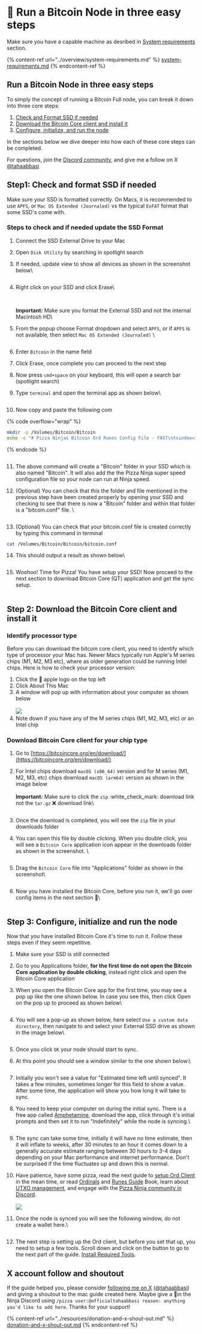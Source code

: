 # 🔁 Run a Bitcoin Node in three easy steps

Make sure you have a capable machine as desribed in [System requirements](../overview/system-requirements.md) section.

{% content-ref url="../overview/system-requirements.md" %}
[system-requirements.md](../overview/system-requirements.md)
{% endcontent-ref %}

## Run a Bitcoin Node in three easy steps

To simply the concept of running a Bitcoin Full node, you can break it down into three core steps:

1. [Check and Format SSD if needed](run-a-bitcoin-node-in-three-easy-steps.md#step1-check-and-format-ssd-if-needed)
2. [Download the Bitcoin Core client and install it](run-a-bitcoin-node-in-three-easy-steps.md#step-2-download-the-bitcoin-core-client-and-install-it)
3. [Configure, initialize, and run the node](run-a-bitcoin-node-in-three-easy-steps.md#step-3-configure-initialize-and-run-the-node)

In the sections below we dive deeper into how each of these core steps can be completed.

For questions, join the [Discord community](https://discord.gg/ninjalerts), and give me a follow on X [@tahaabbasi](https://twitter.com/tahaabbasi)

## Step1: Check and format SSD if needed

Make sure your SSD is formatted correctly. On Macs, it is recommended to use `APFS`, or `Mac OS Extended (Journaled)` vs the typical `ExFAT` format that some SSD's come with.&#x20;

### Steps to check and if needed update the SSD Format

1. Connect the SSD External Drive to your Mac
2. Open `Disk Utility` by searching in spotlight search
3.  If needed, update view to show all devices as shown in the screenshot below\


    <figure><img src="../.gitbook/assets/image (3) (1).png" alt=""><figcaption></figcaption></figure>
4.  Right click on your SSD and click Erase\


    <figure><img src="../.gitbook/assets/image (6) (1).png" alt=""><figcaption></figcaption></figure>

    \
    **Important:** Make sure you format the External SSD and not the internal Macintosh HD\

5.  From the popup choose Format dropdown and select `APFS`, or if `APFS` is not available, then select `Mac OS Extended (Journaled)` \


    <figure><img src="../.gitbook/assets/image (20).png" alt=""><figcaption></figcaption></figure>
6. Enter `Bitcoin` in the name field
7. Click Erase, once complete you can proceed to the next step
8. Now press `cmd+space` on your keyboard, this will open a search bar (spotlight search)
9.  Type `terminal` and open the terminal app as shown below\


    <figure><img src="../.gitbook/assets/image (16).png" alt=""><figcaption></figcaption></figure>
10. Now copy and paste the following com

{% code overflow="wrap" %}
```bash
mkdir -p /Volumes/Bitcoin/Bitcoin
echo -e "# Pizza Ninjas Bitcoin Ord Runes Config File - FAST\ntxindex=1\nassumevalid=000000000000000000025820df002cd81b8bd78e6c64c1791962c8a91b46f54e\nserver=1" > /Volumes/Bitcoin/Bitcoin/bitcoin.conf
```
{% endcode %}

<figure><img src="../.gitbook/assets/image (28).png" alt=""><figcaption></figcaption></figure>

11. The above command will create a "Bitcoin" folder in your SSD which is also named "Bitcoin". It will also add the the Pizza Ninja super speed configuration file so your node can run at Ninja speed.
12. (Optional) You can check that this the folder and file mentioned in the previous step have been created properly by opening your SSD and checking to see that there is now a "Bitcoin" folder and within that folder is a "bitcoin.conf" file. \


    <figure><img src="../.gitbook/assets/image (17).png" alt=""><figcaption></figcaption></figure>
13. (Optional) You can check that your bitcoin.conf file is created correctly by typing this command in terminal

```bash
cat /Volumes/Bitcoin/Bitcoin/bitcoin.conf
```

14. This should output a result as shown below\


    <figure><img src="../.gitbook/assets/image.png" alt=""><figcaption></figcaption></figure>
15. Woohoo! Time for Pizza! You have setup your SSD! Now proceed to the next section to download Bitcoin Core (QT) application and get the sync setup.

<figure><img src="../.gitbook/assets/pizza.gif" alt=""><figcaption></figcaption></figure>

## Step 2: Download the Bitcoin Core client and install it

### Identify processor type

Before you can download the bitcoin core client, you need to identify which type of processor your Mac has. Newer Macs typically run Apple's M series chips (M1, M2, M3 etc), where as older generation could be running Intel chips. Here is how to check your processor version:

1. Click the  apple logo on the top left
2. Click About This Mac
3. A window will pop up with information about your computer as shown below\
   \
   ![](<../.gitbook/assets/image (2) (1) (1) (1).png>)
4. Note down if you have any of the M series chips (M1, M2, M3, etc) or an Intel chip

### Download Bitcoin Core client for your chip type

1. Go to [https://bitcoincore.org/en/download/](https://bitcoincore.org/en/download/)
2.  For Intel chips download `macOS (x86_64)` version and for M series (M1, M2, M3, etc) chips download `macOS (arm64)` version as shown in the image below\
    \
    **Important:** Make sure to click the `zip` :white\_check\_mark: download link not the `tar.gz` :x: download link\


    <figure><img src="../.gitbook/assets/image (68).png" alt=""><figcaption></figcaption></figure>
3. Once the download is completed, you will see the `zip` file in your downloads folder
4.  You can open this file by double clicking. When you double click, you will see a `Bitcoin Core` application icon appear in the downloads folder as shown in the screenshot. \


    <figure><img src="../.gitbook/assets/image (12).png" alt=""><figcaption></figcaption></figure>
5.  Drag the `Bitcoin Core` file into "Applications" folder as shown in the screenshot\


    <figure><img src="../.gitbook/assets/image (13).png" alt=""><figcaption></figcaption></figure>
6.  Now you have installed the Bitcoin Core, before you run it, we'll go over config items in the next section :rocket:\


    <figure><img src="../.gitbook/assets/pizza.gif" alt=""><figcaption></figcaption></figure>

## Step 3: Configure, initialize and run the node

Now that you have installed Bitcoin Core it's time to run it. Follow these steps even if they seem repetitive.&#x20;

1. Make sure your SSD is still connected
2. Go to you Applications folder, **for the first time do not open the Bitcoin Core application by double clicking**, instead right click and open the Bitcoin Core application
3.  When you open the Bitcoin Core app for the first time, you may see a pop up like the one shown below. In case you see this, then click Open on the pop up to proceed as shown below\


    <figure><img src="../.gitbook/assets/image (14).png" alt=""><figcaption></figcaption></figure>
4.  You will see a pop-up as shown below, here select `Use a custom data directory`, then navigate to and select your External SSD drive as shown in the image below\


    <figure><img src="../.gitbook/assets/image (15).png" alt=""><figcaption></figcaption></figure>
5. Once you click `OK` your node should start to sync.&#x20;
6.  At this point you should see a window similar to the one shown below:\


    <figure><img src="../.gitbook/assets/image (7) (1).png" alt=""><figcaption></figcaption></figure>
7. Initially you won't see a value for "Estimated time left until synced". It takes a few minutes, sometimes longer for this field to show a value. After some time, the application will show you how long it will take to sync.&#x20;
8.  You need to keep your computer on during the initial sync. There is a free app called [Amphetamine](https://apps.apple.com/us/app/amphetamine/id937984704?mt=12), download the app, click through it's initial prompts and then set it to run "Indefinitely" while the node is syncing.\


    <figure><img src="../.gitbook/assets/image (19).png" alt=""><figcaption></figcaption></figure>
9. The sync can take some time, initially it will have no time estimate, then it will inflate to weeks, after 30 minutes to an hour it comes down to a generally accurate estimate ranging between 30 hours to 3-4 days depending on your Mac performance and internet performance. Don't be surprised if the time fluctuates up and down this is normal.
10. Have patience, have some pizza, read the next guide to [setup Ord Client](https://mattonchain.github.io/notes-on-a-chain/ord-setup.html) in the mean time, or read [Ordinals](https://docs.ordinals.com/introduction.html) and [Runes Guide](https://docs.ordinals.com/runes.html) Book, learn about [UTXO management](https://x.com/tahaabbasi/status/1778231378410397711), and engage with the [Pizza Ninja community in Discord](https://discord.gg/ninjalerts).\
    \
    ![](../.gitbook/assets/pizza.gif)


11. Once the node is synced you will see the following window, do not create a wallet here.\


    <figure><img src="../.gitbook/assets/image (5) (1).png" alt=""><figcaption></figcaption></figure>


12. The next step is setting up the Ord client, but before you set that up, you need to setup a few tools. Scroll down and click on the button to go to the next part of the guide. [Install Required Tools](install-required-tools-homebrew-oh-my-zsh-visual-studio-rust-transmission.md).

## X account follow and shoutout

If the guide helped you, please consider [following me on X](https://twitter.com/tahaabbasi) [(@tahaabbasi](https://twitter.com/tahaabbasi)) and giving a shoutout to the mac guide created here. Maybe give a :pizza:in the Ninja Discord using `/pizza user:@officialtahaabbasi reason: anything you'd like to add here`. Thanks for your support!

{% content-ref url="../resources/donation-and-x-shout-out.md" %}
[donation-and-x-shout-out.md](../resources/donation-and-x-shout-out.md)
{% endcontent-ref %}
